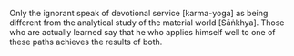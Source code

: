 Only the ignorant speak of devotional service [karma-yoga] as being different from the analytical study of the material world [Sāṅkhya]. Those who are actually learned say that he who applies himself well to one of these paths achieves the results of both.